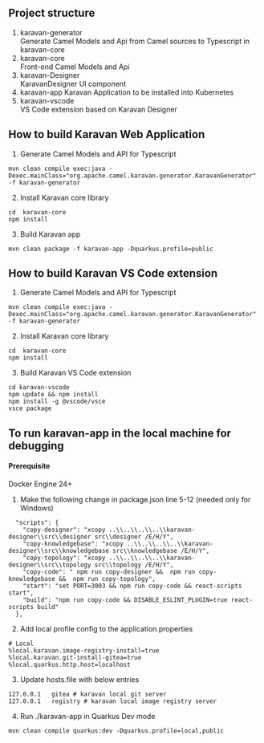 ## Project structure
1. karavan-generator  
Generate Camel Models and Api from Camel sources to Typescript in karavan-core
2. karavan-core  
Front-end Camel Models and Api
3. karavan-Designer  
KaravanDesigner UI component
4. karavan-app
Karavan Application to be installed into Kubernetes
5. karavan-vscode  
VS Code extension based on Karavan Designer

## How to build Karavan Web Application
1. Generate Camel Models and API for Typescript
```
mvn clean compile exec:java -Dexec.mainClass="org.apache.camel.karavan.generator.KaravanGenerator" -f karavan-generator
```

2. Install Karavan core library
```
cd  karavan-core
npm install
```

3. Build Karavan app  
```
mvn clean package -f karavan-app -Dquarkus.profile=public 
```

## How to build Karavan VS Code extension
1. Generate Camel Models and API for Typescript
```
mvn clean compile exec:java -Dexec.mainClass="org.apache.camel.karavan.generator.KaravanGenerator" -f karavan-generator
```

2. Install Karavan core library
```
cd  karavan-core
npm install
```

3. Build Karavan VS Code extension  
```
cd karavan-vscode
npm update && npm install 
npm install -g @vscode/vsce
vsce package
```

## To run karavan-app in the local machine for debugging

#### Prerequisite 
Docker Engine 24+

1. Make the following change in package.json line 5-12 (needed only for Windows)
```
  "scripts": {
    "copy-designer": "xcopy ..\\..\\..\\..\\karavan-designer\\src\\designer src\\designer /E/H/Y",
    "copy-knowledgebase": "xcopy ..\\..\\..\\..\\karavan-designer\\src\\knowledgebase src\\knowledgebase /E/H/Y",
    "copy-topology": "xcopy ..\\..\\..\\..\\karavan-designer\\src\\topology src\\topology /E/H/Y",
    "copy-code": " npm run copy-designer &&  npm run copy-knowledgebase &&  npm run copy-topology",
    "start": "set PORT=3003 && npm run copy-code && react-scripts start",
    "build": "npm run copy-code && DISABLE_ESLINT_PLUGIN=true react-scripts build"
  },
``` 

2. Add local profile config to the application.properties
```
# Local
%local.karavan.image-registry-install=true
%local.karavan.git-install-gitea=true
%local.quarkus.http.host=localhost
```

3. Update hosts.file with below entries
```
127.0.0.1	gitea # karavan local git server
127.0.0.1   registry # karavan local image registry server
```

4. Run ./karavan-app in Quarkus Dev mode
```
mvn clean compile quarkus:dev -Dquarkus.profile=local,public
```
